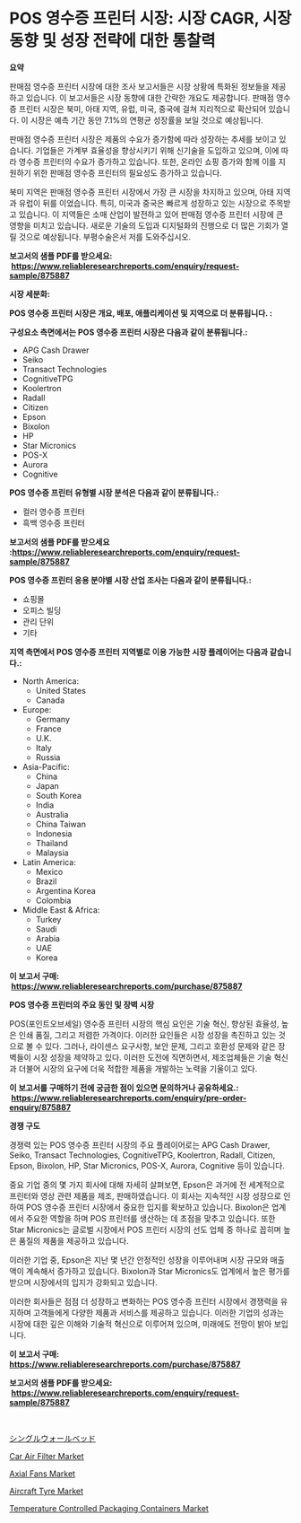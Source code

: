 <p><h1>POS 영수증 프린터 시장: 시장 CAGR, 시장 동향 및 성장 전략에 대한 통찰력</h1></p><p><strong>요약</strong></p>
<p><p>판매점 영수증 프린터 시장에 대한 조사 보고서들은 시장 상황에 특화된 정보들을 제공하고 있습니다. 이 보고서들은 시장 동향에 대한 간략한 개요도 제공합니다. 판매점 영수증 프린터 시장은 북미, 아태 지역, 유럽, 미국, 중국에 걸쳐 지리적으로 확산되어 있습니다. 이 시장은 예측 기간 동안 7.1%의 연평균 성장률을 보일 것으로 예상됩니다.</p><p>판매점 영수증 프린터 시장은 제품의 수요가 증가함에 따라 성장하는 추세를 보이고 있습니다. 기업들은 가계부 효율성을 향상시키기 위해 신기술을 도입하고 있으며, 이에 따라 영수증 프린터의 수요가 증가하고 있습니다. 또한, 온라인 쇼핑 증가와 함께 이를 지원하기 위한 판매점 영수증 프린터의 필요성도 증가하고 있습니다.</p><p>북미 지역은 판매점 영수증 프린터 시장에서 가장 큰 시장을 차지하고 있으며, 아태 지역과 유럽이 뒤를 이었습니다. 특히, 미국과 중국은 빠르게 성장하고 있는 시장으로 주목받고 있습니다. 이 지역들은 소매 산업이 발전하고 있어 판매점 영수증 프린터 시장에 큰 영향을 미치고 있습니다. 새로운 기술의 도입과 디지털화의 진행으로 더 많은 기회가 열릴 것으로 예상됩니다. 부평수술은서 저를 도와주십시오.</p></p>
<p><strong>보고서의 샘플 PDF를 받으세요: &nbsp;<a href="https://www.reliableresearchreports.com/enquiry/request-sample/875887">https://www.reliableresearchreports.com/enquiry/request-sample/875887</a></strong></p>
<p><strong>시장 세분화:</strong></p>
<p><strong> POS 영수증 프린터 시장은 개요, 배포, 애플리케이션 및 지역으로 더 분류됩니다. :</strong></p>
<p><strong>구성요소 측면에서는 POS 영수증 프린터 시장은 다음과 같이 분류됩니다.:</strong></p>
<p><ul><li>APG Cash Drawer</li><li>Seiko</li><li>Transact Technologies</li><li>CognitiveTPG</li><li>Koolertron</li><li>Radall</li><li>Citizen</li><li>Epson</li><li>Bixolon</li><li>HP</li><li>Star Micronics</li><li>POS-X</li><li>Aurora</li><li>Cognitive</li></ul></p>
<p><strong> POS 영수증 프린터 유형별 시장 분석은 다음과 같이 분류됩니다.:</strong></p>
<p><ul><li>컬러 영수증 프린터</li><li>흑백 영수증 프린터</li></ul></p>
<p><strong>보고서의 샘플 PDF를 받으세요 :<a href="https://www.reliableresearchreports.com/enquiry/request-sample/875887">https://www.reliableresearchreports.com/enquiry/request-sample/875887</a></strong></p>
<p><strong> POS 영수증 프린터 응용 분야별 시장 산업 조사는 다음과 같이 분류됩니다.:</strong></p>
<p><ul><li>쇼핑몰</li><li>오피스 빌딩</li><li>관리 단위</li><li>기타</li></ul></p>
<p><strong>지역 측면에서 POS 영수증 프린터 지역별로 이용 가능한 시장 플레이어는 다음과 같습니다.:</strong></p>
<p><ul>
    <li>
        North America:
        <ul>
            <li>United States</li>
            <li>Canada</li>
        </ul>
    </li>
    <li>
        Europe:
        <ul>
            <li>Germany</li>
            <li>France</li>
            <li>U.K.</li>
            <li>Italy</li>
            <li>Russia</li>
        </ul>
    </li>
    <li>
        Asia-Pacific:
        <ul>
            <li>China</li>
            <li>Japan</li>
            <li>South Korea</li>
            <li>India</li>
            <li>Australia</li>
            <li>China Taiwan</li>
            <li>Indonesia</li>
            <li>Thailand</li>
            <li>Malaysia</li>
        </ul>
    </li>
    <li>
        Latin America:
        <ul>
            <li>Mexico</li>
            <li>Brazil</li>
            <li>Argentina Korea</li>
            <li>Colombia</li>
        </ul>
    </li>
    <li>
        Middle East & Africa:
        <ul>
            <li>Turkey</li>
            <li>Saudi</li>
            <li>Arabia</li>
            <li>UAE</li>
            <li>Korea</li>
        </ul>
    </li>
    </ul></p>
<p><strong>이 보고서 구매: &nbsp;<a href="https://www.reliableresearchreports.com/purchase/875887">https://www.reliableresearchreports.com/purchase/875887</a></strong></p>
<p><strong>POS 영수증 프린터의 주요 동인 및 장벽 시장</strong></p>
<p><p>POS(포인트오브세일) 영수증 프린터 시장의 핵심 요인은 기술 혁신, 향상된 효율성, 높은 인쇄 품질, 그리고 저렴한 가격이다. 이러한 요인들은 시장 성장을 촉진하고 있는 것으로 볼 수 있다. 그러나, 라이센스 요구사항, 보안 문제, 그리고 호환성 문제와 같은 장벽들이 시장 성장을 제약하고 있다. 이러한 도전에 직면하면서, 제조업체들은 기술 혁신과 더불어 시장의 요구에 더욱 적합한 제품을 개발하는 노력을 기울이고 있다.</p></p>
<p><strong>이 보고서를 구매하기 전에 궁금한 점이 있으면 문의하거나 공유하세요.: &nbsp;<a href="https://www.reliableresearchreports.com/enquiry/pre-order-enquiry/875887">https://www.reliableresearchreports.com/enquiry/pre-order-enquiry/875887</a></strong></p>
<p><strong>경쟁 구도</strong></p>
<p><p>경쟁력 있는 POS 영수증 프린터 시장의 주요 플레이어로는 APG Cash Drawer, Seiko, Transact Technologies, CognitiveTPG, Koolertron, Radall, Citizen, Epson, Bixolon, HP, Star Micronics, POS-X, Aurora, Cognitive 등이 있습니다.</p><p>중요 기업 중의 몇 가지 회사에 대해 자세히 살펴보면, Epson은 과거에 전 세계적으로 프린터와 영상 관련 제품을 제조, 판매하였습니다. 이 회사는 지속적인 시장 성장으로 인하여 POS 영수증 프린터 시장에서 중요한 입지를 확보하고 있습니다. Bixolon은 업계에서 주요한 역할을 하며 POS 프린터를 생산하는 데 초점을 맞추고 있습니다. 또한 Star Micronics는 글로벌 시장에서 POS 프린터 시장의 선도 업체 중 하나로 꼽히며 높은 품질의 제품을 제공하고 있습니다.</p><p>이러한 기업 중, Epson은 지난 몇 년간 안정적인 성장을 이루어내며 시장 규모와 매출액이 계속해서 증가하고 있습니다. Bixolon과 Star Micronics도 업계에서 높은 평가를 받으며 시장에서의 입지가 강화되고 있습니다.</p><p>이러한 회사들은 점점 더 성장하고 변화하는 POS 영수증 프린터 시장에서 경쟁력을 유지하며 고객들에게 다양한 제품과 서비스를 제공하고 있습니다. 이러한 기업의 성과는 시장에 대한 깊은 이해와 기술적 혁신으로 이루어져 있으며, 미래에도 전망이 밝아 보입니다.</p></p>
<p><strong>이 보고서 구매: &nbsp; <a href="https://www.reliableresearchreports.com/purchase/875887">https://www.reliableresearchreports.com/purchase/875887</a></strong></p>
<p><strong>보고서의 샘플 PDF를 받으세요: &nbsp;<a href="https://www.reliableresearchreports.com/enquiry/request-sample/875887">https://www.reliableresearchreports.com/enquiry/request-sample/875887</a></strong><strong></strong></p>
<p>&nbsp;</p>
<p><p><a href="https://github.com/ppmazlotr77499/Market-Research-Report-List-1/blob/main/5180205187639.md">シングルウォールベッド</a></p><p><a href="https://github.com/GroverBarry/Market-Research-Report-List-4/blob/main/car-air-filter-market.md">Car Air Filter Market</a></p><p><a href="https://scarlet-rocket-c63.notion.site/Decoding-the-Axial-Fans-Market-A-Deep-Dive-into-the-Latest-Market-Trends-Market-Segmentation-and--6f048a6a066c46abad0f4d426222f4dc">Axial Fans Market</a></p><p><a href="https://issuu.com/reportprime-2/docs/aircraft-tyre-market-size-2030.pptx">Aircraft Tyre Market</a></p><p><a href="https://view.publitas.com/reportprime-1/temperature-controlled-packaging-containers-market-insights-market-players-and-forecast-till-2030/">Temperature Controlled Packaging Containers Market</a></p></p>